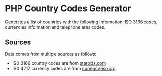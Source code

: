 # PHP Country Codes Generator

Generates a list of countries with the following information: ISO 3166 codes, currencies information and telephone area codes.

## Sources

Data comes from multiple sources as follows:

- ISO 3166 country codes are from [statoids.com](http://www.statoids.com/wab.html)
- ISO 4217 currency codes are from [currency-iso.org](https://www.currency-iso.org/en/home/tables/table-a1.html)

